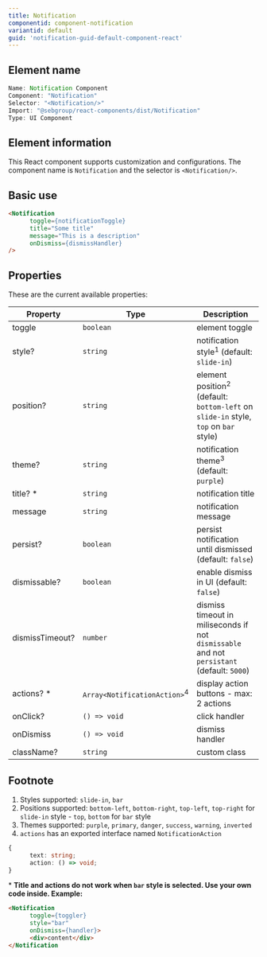 ```yaml
---
title: Notification
componentid: component-notification
variantid: default
guid: 'notification-guid-default-component-react'
---
```


## Element name
```javascript
Name: Notification Component
Component: "Notification"
Selector: "<Notification/>"
Import: "@sebgroup/react-components/dist/Notification"
Type: UI Component
```

## Element information 
This React component supports customization and configurations. The component name is `Notification` and the selector is `<Notification/>`.

## Basic use
```html
<Notification
      toggle={notificationToggle}
      title="Some title"
      message="This is a description"
      onDismiss={dismissHandler}
/>
```

## Properties
These are the current available properties:

| Property        | Type                                    | Description                                                                                      |
| --------------- | --------------------------------------- | ----------------------------------------------------------------------------------------------- |
| toggle          | `boolean`                               | element toggle                                                                                  |
| style?          | `string`                                | notification style<sup>1</sup> (default: `slide-in`)                                            |
| position?       | `string`                                | element position<sup>2</sup> (default: `bottom-left` on `slide-in` style, `top` on `bar` style) |
| theme?          | `string`                                | notification theme<sup>3</sup> (default: `purple`)                                              |
| title? *        | `string`                                | notification title                                                                              |
| message         | `string`                                | notification message                                                                            |
| persist?        | `boolean`                               | persist notification until dismissed (default: `false`)                                         |
| dismissable?    | `boolean`                               | enable dismiss in UI (default: `false`)                                                         |
| dismissTimeout? | `number`                                | dismiss timeout in miliseconds if not `dismissable` and not `persistant` (default: `5000`)      |
| actions? *      | `Array<NotificationAction>`<sup>4</sup> | display action buttons - max: 2 actions                                                         |
| onClick?        | `() => void`                            | click handler                                                                                   |
| onDismiss       | `() => void`                            | dismiss handler                                                                                 |
| className?      | `string`                                | custom class                                                                                    |

## Footnote
1. Styles supported: `slide-in`, `bar`
2. Positions supported: `bottom-left`, `bottom-right`, `top-left`, `top-right` for `slide-in` style - `top`, `bottom` for `bar` style
3. Themes supported: `purple`, `primary`, `danger`, `success`, `warning`, `inverted`
4. `actions` has an exported interface named `NotificationAction`

```typescript
{
      text: string;
      action: () => void;
}
```

\* **Title and actions do not work when `bar` style is selected. Use your own code inside. Example:**
```html
<Notification
      toggle={toggler}
      style="bar"
      onDismiss={handler}>
      <div>content</div>
</Notification
```